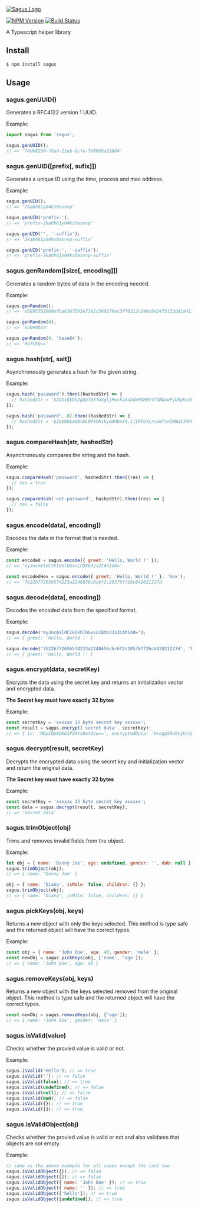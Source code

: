 [![Sagus Logo](https://i.ibb.co/ZVPfqRf/Sagus.png)](https://github.com/leanderpaul/sagus)

[![NPM Version](https://img.shields.io/npm/v/sagus?style=for-the-badge)](https://www.npmjs.com/package/sagus)
[![Build Status](https://img.shields.io/github/workflow/status/leanderpaul/sagus/ci-cd?style=for-the-badge)](https://github.com/leanderpaul/sagus/actions/workflows/ci-cd.yml)

A Typescript helper library

## Install

```bash
$ npm install sagus
```

## Usage

### sagus.genUUID()

Generates a RFC4122 version 1 UUID.

Example:

```js
import sagus from 'sagus';

sagus.genUUID();
// => '74db8250-f6ad-11eb-bcfe-7d80d5a32604'
```

### sagus.genUID([prefix[, sufix]])

Generates a unique ID using the time, process and mac address.

Example:

```js
sagus.genUID();
// => '2kabh61y04ks0asvvp'

sagus.genUID('prefix-');
// => 'prefix-2kabh61y04ks0asvvp'

sagus.genUID('', '-suffix');
// => '2kabh61y04ks0asvvp-suffix'

sagus.genUID('prefix-', '-suffix');
// => 'prefix-2kabh61y04ks0asvvp-suffix'
```

### sagus.genRandom([size[, encoding]])

Generates a random bytes of data in the encoding needed.

Example:

```js
sagus.genRandom();
// => 'e58953b1068efba6367593a7392c56d179ac3ff0212c14bc0e24f5133dd1a411'

sagus.genRandom(4);
// => '630e0b2a'

sagus.genRandom(4, 'base64');
// => 'RofCEQ=='
```

### sagus.hash(str[, salt])

Asynchronously generates a hash for the given string.

Example:

```js
sagus.hash('password').then((hashedStr) => {
  // hashedStr = '$2b$10$bb2gOp7GY7oXgljPwskaAuhdxM3HMrV7dBbawFjb9phvSFZOJ4MSK'
});

sagus.hash('password', 8).then((hashedStr) => {
  // hashedStr = '$2b$08$mONvULNP4hN1ky4AMbxY4.1jIRFUYLrsxNfselWWaYJ9POwqh1Qbe'
});
```

### sagus.compareHash(str, hashedStr)

Asynchronously compares the string and the hash.

Example:

```js
sagus.compareHash('password', hashedStr).then((res) => {
  // res = true
});

sagus.compareHash('not-password', hashedStr).then((res) => {
  // res = false
});
```

### sagus.encode(data[, encoding])

Encodes the data in the format that is needed.

Example:

```js
const encoded = sagus.encode({ greet: 'Hello, World !' });
// => 'eyJncmVldCI6IkhlbGxvLCBXb3JsZCAhIn0='

const encodedHex = sagus.encode({ greet: 'Hello, World !' }, 'hex');
// => '7b226772656574223a2248656c6c6f2c20576f726c642021227d'
```

### sagus.decode(data[, encoding])

Decodes the encoded data from the specified format.

Example:

```js
sagus.decode('eyJncmVldCI6IkhlbGxvLCBXb3JsZCAhIn0=');
// => { greet: 'Hello, World !' }

sagus.decode('7b226772656574223a2248656c6c6f2c20576f726c642021227d', 'hex');
// => { greet: 'Hello, World !' }
```

### sagus.encrypt(data, secretKey)

Encrypts the data using the secret key and returns an initialization vector and encrypted data.

**The Secret key must have exactly 32 bytes**

Example:

```js
const secretKey = 'xxxxxx 32 byte secret key xxxxxx';
const result = sagus.encrypt('secret data', secretKey);
// => { iv: 'N6pI0p0UKG1PdAYx8AtOzw==', encryptedData: 'b+oggS9U9tyk/Uyqhw==' }
```

### sagus.decrypt(result, secretKey)

Decrypts the encrypted data using the secret key and initialization vector and return the original data.

**The Secret key must have exactly 32 bytes**

Example:

```js
const secretKey = 'xxxxxx 32 byte secret key xxxxxx';
const data = sagus.decrypt(result, secretKey);
// => 'secret data'
```

### sagus.trimObject(obj)

Trims and removes invalid fields from the object.

Example:

```js
let obj = { name: 'Danny Joe', age: undefined, gender: '', dob: null };
sagus.trimObject(obj);
// => { name: 'Danny Joe' }

obj = { name: 'Diana', isMale: false, children: {} };
sagus.trimObject(obj);
// => { name: 'Diana', isMale: false, children: {} }
```

### sagus.pickKeys(obj, keys)

Returns a new object with only the keys selected. This method is type safe and the returned object will have the correct types.

Example:

```js
const obj = { name: 'John Doe', age: 40, gender: 'male' };
const newObj = sagus.pickKeys(obj, ['name', 'age']);
// => { name: 'John Doe', age: 40 }
```

### sagus.removeKeys(obj, keys)

Returns a new object with the keys selected removed from the original object. This method is type safe and the returned object will have the correct types.

```js
const newObj = sagus.removeKeys(obj, ['age']);
// => { name: 'John Doe', gender: 'male' }
```

### sagus.isValid(value)

Checks whether the provied value is valid or not.

Example:

```js
sagus.isValid('Hello'); // => true
sagus.isValid(''); // => false
sagus.isValid(false); // => true
sagus.isValid(undefined); // => false
sagus.isValid(null); // => false
sagus.isValid(NaN); // => false
sagus.isValid({}); // => true
sagus.isValid([]); // => true
```

### sagus.isValidObject(obj)

Checks whether the provied value is valid or not and also validates that objects are not empty.

Example:

```js
// same as the above example for all cases except the last two
sagus.isValidObject({}); // => false
sagus.isValidObject([]); // => false
sagus.isValidObject({ name: 'John Doe' }); // => true
sagus.isValidObject({ name: '' }); // => true
sagus.isValidObject(['hello']); // => true
sagus.isValidObject([undefined]); // => true
```
